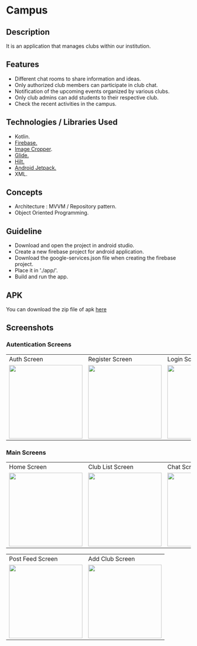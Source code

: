 # Campus
## Description
It is an application that manages clubs within our institution.

## Features
- Different chat rooms to share information and ideas.
- Only authorized club members can participate in club chat.
- Notification of the upcoming events organized by various clubs.
- Only club admins can add students to their respective club.
- Check the recent activities in the campus.

## Technologies / Libraries Used
- Kotlin.
- [Firebase.](https://firebase.google.com)
- [Image Cropper](https://github.com/ArthurHub/Android-Image-Cropper).
- [Glide.](https://github.com/bumptech/glide)
- [Hilt.](https://dagger.dev/hilt/)
- [Android Jetpack.](https://developer.android.com/jetpack)
- XML.

## Concepts
- Architecture : MVVM / Repository pattern.
- Object Oriented Programming.

## Guideline
- Download and open the project in android studio.
- Create a new firebase project for android application.
- Download the google-services.json file when creating the firebase project.
- Place it in './app/'.
- Build and run the app.

## APK
 You can download the zip file of apk [here](https://github.com/DivyanshFalodiya/campus-system/files/6391861/Campus.zip)
 
 ## Screenshots

### Autentication Screens
<table>
  <tr>
    <td>Auth Screen</td>
   <td>Register Screen</td>
     <td>Login Screen</td>
  </tr>

  <tr>
    <td><img src="https://github.com/user-attachments/assets/c3908b1b-c078-4e6d-a98f-9dcd63b4ce26" width=200 ></td>
    <td><img src="https://github.com/user-attachments/assets/89a787d1-ed0d-45df-906f-67093aae131c" width=200 ></td>
   <td><img src="https://github.com/user-attachments/assets/f6295673-2a9a-42de-95ed-84368975f8b8" width=200 ></td>
  </tr>
 </table>

 ### Main Screens
 
 <table>
  <tr>
    <td>Home Screen</td>
   <td>Club List Screen</td>
   <td>Chat Screen</td>
  </tr>

  <tr>
    <td><img src="https://github.com/user-attachments/assets/1ef11e60-d475-4345-9a0d-35742f6b0d04" width=200 ></td>
    <td><img src="https://github.com/user-attachments/assets/103ed1d8-31c3-4e0d-90f0-cc7a84a83601" width=200 ></td>
    <td><img src="https://github.com/user-attachments/assets/6c7f5acb-36b6-4cf1-8257-6c753745bbd5" width=200 ></td>
  </tr>
 </table>
 <table>
  <tr>
    <td>Post Feed Screen</td>
   <td>Add Club Screen</td>
  </tr>
  <tr>
    <td><img src="https://github.com/user-attachments/assets/b8904940-f66c-4b6d-bd5a-a64efb6d3ed4" width=200 ></td>
    <td><img src="https://github.com/user-attachments/assets/3c5a411d-1b72-4a31-8176-c6fe4d2a0b7c" width=200 ></td>
  </tr>
 </table>
